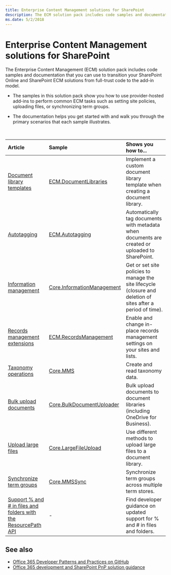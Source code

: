 ```yaml
---
title: Enterprise Content Management solutions for SharePoint
description: The ECM solution pack includes code samples and documentation for transitioning your SharePoint Online and SharePoint ECM solutions from full-trust code to the add-in model.
ms.date: 5/2/2018
---
```


# Enterprise Content Management solutions for SharePoint

The Enterprise Content Management (ECM) solution pack includes code samples and documentation that you can use to transition your SharePoint Online and SharePoint ECM solutions from full-trust code to the add-in model. 

- The samples in this solution pack show you how to use provider-hosted add-ins to perform common ECM tasks such as setting site policies, uploading files, or synchronizing term groups. 

- The documentation helps you get started with and walk you through the primary scenarios that each sample illustrates. 

<br/>

|Article|Sample|Shows you how to...|
|:-----|:-----|:-----|
|[Document library templates](document-library-templates-sample-app-for-sharepoint.md)|[ECM.DocumentLibraries](https://github.com/SharePoint/PnP/tree/master/Samples/ECM.DocumentLibraries)|Implement a custom document library template when creating a document library.  |
|[Autotagging](autotagging-sample-app-for-sharepoint.md)|[ECM.Autotagging](https://github.com/SharePoint/PnP/tree/master/Samples/ECM.AutoTagging)|Automatically tag documents with metadata when documents are created or uploaded to SharePoint. |
|[Information management](information-management-sample-app-for-sharepoint.md) | [Core.InformationManagement](https://github.com/SharePoint/PnP/tree/master/Samples/Core.InformationManagement) |Get or set site policies to manage the site lifecycle (closure and deletion of sites after a period of time). |
|[Records management extensions](records-management-extensions-sample-app-for-sharepoint.md)|[ECM.RecordsManagement](https://github.com/SharePoint/PnP/tree/master/Samples/ECM.RecordsManagement) |Enable and change in-place records management settings on your sites and lists. |
|[Taxonomy operations](taxonomy-operations-sample-app-for-sharepoint.md)| [Core.MMS](https://github.com/SharePoint/PnP/tree/master/Samples/Core.MMS) |Create and read taxonomy data. |
|[Bulk upload documents](bulk-upload-documents-sample-app-for-sharepoint.md)| [Core.BulkDocumentUploader](https://github.com/SharePoint/PnP/tree/master/Samples/Core.BulkDocumentUploader) |Bulk upload documents to document libraries (including OneDrive for Business). |
|[Upload large files](upload-large-files-sample-app-for-sharepoint.md)| [Core.LargeFileUpload](https://github.com/SharePoint/PnP/tree/master/Samples/Core.LargeFileUpload) |Use different methods to upload large files to a document library. |
|[Synchronize term groups](synchronize-term-groups-sample-app-for-sharepoint.md)|[Core.MMSSync](https://github.com/SharePoint/PnP/tree/master/Samples/Core.MMSSync) | Synchronize term groups across multiple term stores.|
|[Support % and # in files and folders with the ResourcePath API](supporting-and-in-file-and-folder-with-the-resourcepath-api.md)| - | Find developer guidance on updated support for % and # in files and folders.|

## See also

- [Office 365 Developer Patterns and Practices on GitHub](https://github.com/SharePoint/PnP)
- [Office 365 development and SharePoint PnP solution guidance](office-365-development-patterns-and-practices-solution-guidance.md) 